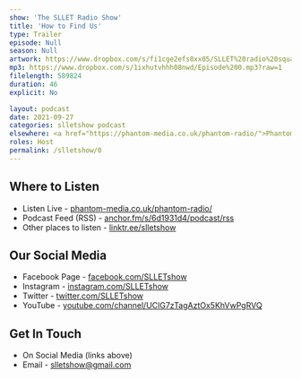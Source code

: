 ```yaml
---
show: 'The SLLET Radio Show'
title: 'How to Find Us'
type: Trailer
episode: Null
season: Null
artwork: https://www.dropbox.com/s/fi1cge2efs8xx05/SLLET%20radio%20square.png?raw=1
mp3: https://www.dropbox.com/s/1ixhutvhhh08nwd/Episode%200.mp3?raw=1
filelength: 589824
duration: 46
explicit: No

layout: podcast
date: 2021-09-27
categories: slletshow podcast
elsewhere: <a href="https://phantom-media.co.uk/phantom-radio/">Phantom Radio</a>
roles: Host
permalink: /slletshow/0
---
```


## Where to Listen
* Listen Live - [phantom-media.co.uk/phantom-radio/](https://phantom-media.co.uk/phantom-radio/)
* Podcast Feed (RSS) - [anchor.fm/s/6d1931d4/podcast/rss](https://anchor.fm/s/6d1931d4/podcast/rss)
* Other places to listen - [linktr.ee/slletshow](https://linktr.ee/slletshow)

## Our Social Media
* Facebook Page - [facebook.com/SLLETshow](https://facebook.com/SLLETshow)
* Instagram - [instagram.com/SLLETshow](https://instagram.com/SLLETshow)
* Twitter - [twitter.com/SLLETshow](https://twitter.com/SLLETshow)
* YouTube - [youtube.com/channel/UClG7zTagAztOx5KhVwPgRVQ](https://youtube.com/channel/UClG7zTagAztOx5KhVwPgRVQ)

## Get In Touch
* On Social Media (links above)
* Email - [slletshow@gmail.com](mailto:slletshow@gmail.com)
